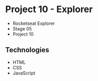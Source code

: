 # Project 10 - Explorer

- Rocketseat Explorer
- Stage 05
- Project 10

## Technologies

- HTML
- CSS
- JavaScript

